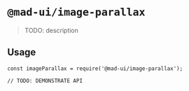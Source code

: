 # `@mad-ui/image-parallax`

> TODO: description

## Usage

```
const imageParallax = require('@mad-ui/image-parallax');

// TODO: DEMONSTRATE API
```
